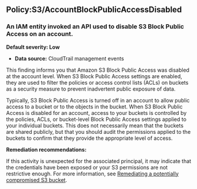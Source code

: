 Policy:S3/AccountBlockPublicAccessDisabled
------------------------------------------


### An IAM entity invoked an API used to disable S3 Block Public Access on an account.


**Default severity: Low**


 * **Data source:** CloudTrail management events

This finding informs you that Amazon S3 Block Public Access was disabled at the account level. When S3 Block Public Access settings are enabled, they are used to filter the policies or access control lists (ACLs) on buckets as a security measure to prevent inadvertent public exposure of data. 


Typically, S3 Block Public Access is turned off in an account to allow public access to a bucket or to the objects in the bucket. When S3 Block Public Access is disabled for an account, access to your buckets is controlled by the policies, ACLs, or bucket\-level Block Public Access settings applied to your individual buckets. This does not necessarily mean that the buckets are shared publicly, but that you should audit the permissions applied to the buckets to confirm that they provide the appropriate level of access.


**Remediation recommendations:**


If this activity is unexpected for the associated principal, it may indicate that the credentials have been exposed or your S3 permissions are not restrictive enough. For more information, see [Remediating a potentially compromised S3 bucket](https://docs.aws.amazon.com/guardduty/latest/ug/compromised-s3.html).

